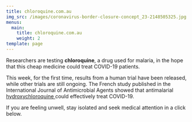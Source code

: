 ```yaml
---
title: chloroquine.com.au
img_src: /images/coronavirus-border-closure-concept_23-2148505325.jpg
menus:
  main:
    title: chloroquine.com.au
    weight: 2
template: page
---
```



Researchers are testing **chloroquine**, a drug used for malaria, in the hope that this cheap medicine could treat COVID-19 patients.

This week, for the first time, results from a human trial have been released, while other trials are still ongoing. The French study published in the International Journal of Antimicrobial Agents showed that antimalarial [hydroxychloroquine ](https://chloroquine.com.au/)could effectively treat COVID-19.

If you are feeling unwell, stay isolated and seek medical attention in a click below.